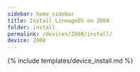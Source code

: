 ```yaml
---
sidebar: home_sidebar
title: Install LineageOS on Z008
folder: install
permalink: /devices/Z008/install/
device: Z008
---
```

{% include templates/device_install.md %}
